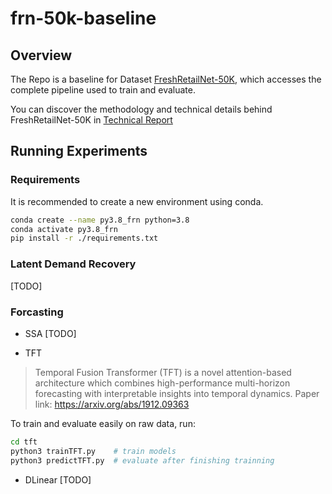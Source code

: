 # frn-50k-baseline

## Overview
The Repo is a baseline for Dataset [FreshRetailNet-50K](https://huggingface.co/datasets/Dingdong-Inc/FreshRetailNet-50K), which accesses the complete pipeline used to train and evaluate.

You can discover the methodology and technical details behind FreshRetailNet-50K in [Technical Report](https://openreview.net/pdf?id=ObqFw6ah94)

## Running Experiments

### Requirements
It is recommended to create a new environment using conda.
```bash
conda create --name py3.8_frn python=3.8
conda activate py3.8_frn
pip install -r ./requirements.txt
```


### Latent Demand Recovery
[TODO]


### Forcasting

- SSA
[TODO]

- TFT
>Temporal Fusion Transformer (TFT) is a novel attention-based architecture which combines high-performance multi-horizon forecasting with interpretable insights into temporal dynamics.
>Paper link: https://arxiv.org/abs/1912.09363

To train and evaluate easily on raw data, run:
```bash
cd tft
python3 trainTFT.py    # train models
python3 predictTFT.py  # evaluate after finishing trainning
```

- DLinear
[TODO]
